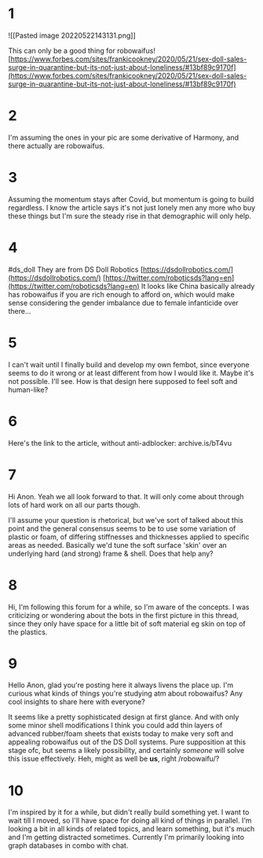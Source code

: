 # 1 
![[Pasted image 20220522143131.png]]

This can only be a good thing for robowaifus! [https://www.forbes.com/sites/frankicookney/2020/05/21/sex-doll-sales-surge-in-quarantine-but-its-not-just-about-loneliness/#13bf89c9170f](https://www.forbes.com/sites/frankicookney/2020/05/21/sex-doll-sales-surge-in-quarantine-but-its-not-just-about-loneliness/#13bf89c9170f)

# 2
I'm assuming the ones in your pic are some derivative of Harmony, and there actually are robowaifus.

# 3
Assuming the momentum stays after Covid, but momentum is going to build regardless. I know the article says it's not just lonely men any more who buy these things but I'm sure the steady rise in that demographic will only help.

# 4
#ds_doll
They are from DS Doll Robotics [https://dsdollrobotics.com/](https://dsdollrobotics.com/) [https://twitter.com/roboticsds?lang=en](https://twitter.com/roboticsds?lang=en) It looks like China basically already has robowaifus if you are rich enough to afford on, which would make sense considering the gender imbalance due to female infanticide over there...

# 5
I can't wait until I finally build and develop my own fembot, since everyone seems to do it wrong or at least different from how I would like it. Maybe it's not possible. I'll see. How is that design here supposed to feel soft and human-like?

# 6
Here's the link to the article, without anti-adblocker: archive.is/bT4vu

# 7
Hi Anon. Yeah we all look forward to that. It will only come about through lots of hard work on all our parts though. 

I'll assume your question is rhetorical, but we've sort of talked about this point and the general consensus seems to be to use some variation of plastic or foam, of differing stiffnesses and thicknesses applied to specific areas as needed. Basically we'd tune the soft surface 'skin' over an underlying hard (and strong) frame & shell. Does that help any?

# 8
Hi, I'm following this forum for a while, so I'm aware of the concepts. I was criticizing or wondering about the bots in the first picture in this thread, since they only have space for a little bit of soft material eg skin on top of the plastics.

# 9
Hello Anon, glad you're posting here it always livens the place up. I'm curious what kinds of things you're studying atm about robowaifus? Any cool insights to share here with everyone? 

It seems like a pretty sophisticated design at first glance. And with only some minor shell modifications I think you could add thin layers of advanced rubber/foam sheets that exists today to make very soft and appealing robowaifus out of the DS Doll systems. Pure supposition at this stage ofc, but seems a likely possibility, and certainly _someone_ will solve this issue effectively. Heh, might as well be **us**, right /robowaifu/?

# 10
I'm inspired by it for a while, but didn't really build something yet. I want to wait till I moved, so I'll have space for doing all kind of things in parallel. I'm looking a bit in all kinds of related topics, and learn something, but it's much and I'm getting distracted sometimes. Currently I'm primarily looking into graph databases in combo with chat.